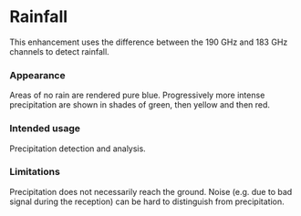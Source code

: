 # Rainfall

This enhancement uses the difference between the 190 GHz and 183 GHz channels to detect rainfall.

### Appearance

Areas of no rain are rendered pure blue. Progressively more intense precipitation are shown in shades of green, then yellow and then red.

### Intended usage

Precipitation detection and analysis.

### Limitations

Precipitation does not necessarily reach the ground.
Noise (e.g. due to bad signal during the reception) can be hard to distinguish from precipitation.
